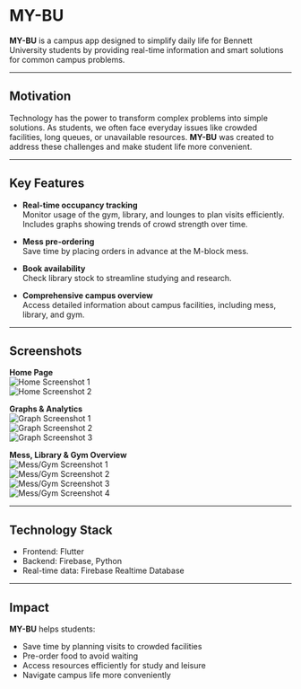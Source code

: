 # MY-BU

**MY-BU** is a campus app designed to simplify daily life for Bennett University students by providing real-time information and smart solutions for common campus problems.

---

## Motivation
Technology has the power to transform complex problems into simple solutions. As students, we often face everyday issues like crowded facilities, long queues, or unavailable resources. **MY-BU** was created to address these challenges and make student life more convenient.

---

## Key Features

- **Real-time occupancy tracking**  
  Monitor usage of the gym, library, and lounges to plan visits efficiently. Includes graphs showing trends of crowd strength over time.

- **Mess pre-ordering**  
  Save time by placing orders in advance at the M-block mess.

- **Book availability**  
  Check library stock to streamline studying and research.

- **Comprehensive campus overview**  
  Access detailed information about campus facilities, including mess, library, and gym.

---

## Screenshots

**Home Page**  
![Home Screenshot 1](https://github.com/Utkarsh-m08/MY-BU/assets/139049170/d70124f1-42b0-4483-b791-0232497b0262)  
![Home Screenshot 2](https://github.com/Utkarsh-m08/MY-BU/assets/139049170/e0b3a4c2-62c3-45ba-a95b-1031e1b40605)  

**Graphs & Analytics**  
![Graph Screenshot 1](https://github.com/Utkarsh-m08/MY-BU/assets/139049170/42e0c971-29e5-40a0-a6b0-d98a6a1d8794)  
![Graph Screenshot 2](https://github.com/Utkarsh-m08/MY-BU/assets/139049170/7f2af993-9104-4d8a-96fc-4c3ed3aeea71)  
![Graph Screenshot 3](https://github.com/Utkarsh-m08/MY-BU/assets/139049170/f2425b1a-8c9a-48fa-8579-b3f0de42dd0d)  

**Mess, Library & Gym Overview**  
![Mess/Gym Screenshot 1](https://github.com/Utkarsh-m08/MY-BU/assets/139049170/c7e588fb-7277-44b8-af94-9bbf141df168)  
![Mess/Gym Screenshot 2](https://github.com/Utkarsh-m08/MY-BU/assets/139049170/ca44f35c-d0fc-4acb-beee-feb82e271752)  
![Mess/Gym Screenshot 3](https://github.com/Utkarsh-m08/MY-BU/assets/139049170/9a4f6c58-e733-4bba-b111-6df53af2ae29)  
![Mess/Gym Screenshot 4](https://github.com/Utkarsh-m08/MY-BU/assets/139049170/63e82ef2-6250-47f1-b2ab-3ca727076088)  

---

## Technology Stack
- Frontend: Flutter   
- Backend: Firebase, Python
- Real-time data: Firebase Realtime Database

---

## Impact
**MY-BU** helps students:  
- Save time by planning visits to crowded facilities  
- Pre-order food to avoid waiting  
- Access resources efficiently for study and leisure  
- Navigate campus life more conveniently
